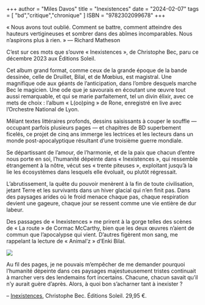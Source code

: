 +++
author = "Miles Davos"
title = "Inexistences"
date = "2024-02-07"
tags = [
    "bd","critique","chronique"
]
ISBN = "9782302099678"
+++

« Nous avons tout oublié. Comment se battre, comment atteindre des hauteurs vertigineuses et sombrer dans des abîmes incomparables. Nous n’aspirons plus à rien. » — Richard Matheson

C’est sur ces mots que s’ouvre « Inexistences », de Christophe Bec, paru ce décembre 2023 aux Éditions Soleil.


Cet album grand format, comme ceux de la grande époque de la bande dessinée, celle de Druillet, Bilal, et de Mœbius, est magistral. Une magnifique ode aux géants de l’anticipation, dans l’ombre desquels marche Bec le magicien. Une ode que je savourais en écoutant une œuvre tout aussi remarquable, et qui se marie parfaitement, tel un divin élixir, avec ce mets de choix : l’album « L(oo)ping » de Rone, enregistré en live avec l’Orchestre National de Lyon.

Mêlant textes littéraires profonds, dessins saisissants à couper le souffle — occupant parfois plusieurs pages — et chapitres de BD superbement ficelés, ce projet de cinq ans immerge les lectrices et les lecteurs dans un monde post-apocalyptique résultant d’une troisième guerre mondiale.

Se départissant de l’amour, de l’harmonie, et de la paix que chacun d’entre nous porte en soi, l’humanité dépeinte dans « Inexistences », qui ressemble étrangement à la nôtre, vécut ses « trente piteuses », exploitant jusqu’à la lie les écosystèmes dans lesquels elle évoluait, ou plutôt régressait.

L’abrutissement, la quête du pouvoir menèrent à la fin de toute civilisation, jetant Terre et les survivants dans un hiver glacial qui n’en finit pas. Dans des paysages arides où le froid menace chaque pas, chaque respiration devient une gageure, chaque jour se ressent comme une vie entière de dur labeur.

Des passages de « Inexistences » me prirent à la gorge telles des scènes de « La route » de Cormac McCarthy, bien que les deux œuvres n’aient de commun que l’apocalypse qui vient. D’autres figèrent mon sang, me rappelant la lecture de « Animal’z » d’Enki Bilal.

![](/images/inexistences.jpeg)

Au fil des pages, je ne pouvais m’empêcher de me demander pourquoi l’humanité dépeinte dans ces paysages majestueusement tristes continuait à marcher vers des lendemains fort incertains. Chacune, chacun savait qu’il n’y aurait guère d’après. Alors, à quoi bon s’acharner tant à inexister ?

–
[Inexistences](https://www.editions-soleil.fr/bd/series/serie-inexistences/album-inexistences), Christophe Bec. Éditions Soleil. 29,95 €.
